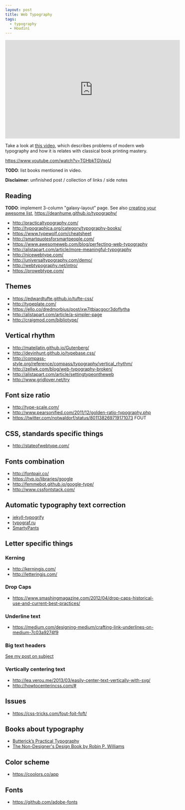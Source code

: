 ```yaml
---
layout: post
title: Web Typography
tags:
  - typography
  - Houdini
---
```


<div class=flex-video>
  <iframe width=560 height=315 src=https://www.youtube.com/embed/MI7Xz-_ddu4 frameborder=0 allowfullscreen></iframe>
</div>

Take a look at [this video](https://www.youtube.com/watch?v=MI7Xz-_ddu4), which describes problems of modern web typography and how it is relates with classical book printing mastery.

https://www.youtube.com/watch?v=TGHbkTGVqoU

**TODO**: list books mentioned in video.

**Disclaimer**: unfinished post / collection of links / side notes


## Reading
**TODO**: implement 3-column "galaxy-layout" page. See also [creating your awesome list](https://github.com/sindresorhus/awesome/blob/master/create-list.md), https://deanhume.github.io/typography/

- http://practicaltypography.com/
- http://typographica.org/category/typography-books/
- https://www.typewolf.com/cheatsheet
- http://smartquotesforsmartpeople.com/
- https://www.awesomeweb.com/blog/perfecting-web-typography
- http://alistapart.com/article/more-meaningful-typography
- http://nicewebtype.com/
- http://universaltypography.com/demo/
- http://webtypography.net/intro/
- https://prowebtype.com/

## Themes

- https://edwardtufte.github.io/tufte-css/
- http://typeplate.com/
- https://ello.co/dredmorbius/post/xw7jtbjacgocr3doflytha
- http://alistapart.com/article/a-simpler-page
- http://craigmod.com/bibliotype/

## Vertical rhythm

 - http://matejlatin.github.io/Gutenberg/
 - http://devinhunt.github.io/typebase.css/
 - http://compass-style.org/reference/compass/typography/vertical_rhythm/
 - http://zellwk.com/blog/web-typography-broken/
 - http://alistapart.com/article/settingtypeontheweb
 - http://www.gridlover.net/try


## Font size ratio

 - http://type-scale.com/
 - http://www.pearsonified.com/2011/12/golden-ratio-typography.php
 - https://twitter.com/notwaldorf/status/801138269719171073 FOUT

## CSS, standards specific things

 - http://stateofwebtype.com/

## Fonts combination

 - http://fontpair.co/
 - https://typ.io/libraries/google
 - http://femmebot.github.io/google-type/
 - http://www.cssfontstack.com/


## Automatic typography text correction

 - [jekyll-typogrify](https://github.com/myles/jekyll-typogrify)
 - [typograf.ru](http://typograf.ru/)
 - [SmartyPants](https://daringfireball.net/projects/smartypants/)


## Letter specific things

### Kerning

- http://kerningjs.com/
- http://letteringjs.com/

### Drop Caps

- https://www.smashingmagazine.com/2012/04/drop-caps-historical-use-and-current-best-practices/

### Underline text

- https://medium.com/designing-medium/crafting-link-underlines-on-medium-7c03a9274f9

### Big text headers

[See my post on subject](/responsive-big-bold-text)

### Vertically centering text

- http://lea.verou.me/2013/03/easily-center-text-vertically-with-svg/
- http://howtocenterincss.com/#

## Issues

- https://css-tricks.com/fout-foit-foft/


## Books about typography

- [Butterick’s Practical Typography](http://practicaltypography.com/index.html#toc)
- [The Non-Designer's Design Book by Robin P. Williams](https://diegopiovesan.files.wordpress.com/2010/07/livro_-_the_non-designers_desi.pdf)

## Color scheme

- https://coolors.co/app

## Fonts

- https://github.com/adobe-fonts
